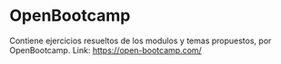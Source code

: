 # OpenBootcamp
Contiene ejercicios resueltos de los modulos y temas propuestos, por OpenBootcamp. Link: https://open-bootcamp.com/
